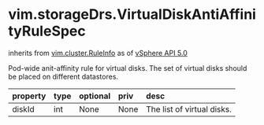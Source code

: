vim.storageDrs.VirtualDiskAntiAffinityRuleSpec
==============================================
inherits from [vim.cluster.RuleInfo](docs/vim.cluster.RuleInfo.md)
as of [vSphere API 5.0](vim.version.md#vim.version.version7)


Pod-wide anit-affinity rule for virtual disks. The set of virtual disks should   be placed on different datastores.   <p>

| property | type | optional | priv | desc |
|:---------|:-----|:---------|:-----|:-----|
| diskId | int | None | None | The list of virtual disks. |


